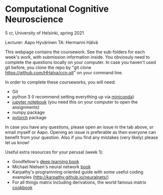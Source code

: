 # Computational Cognitive Neuroscience 
5 cr, University of Helsinki, spring 2021

Lecturer: Aapo Hyvärinen TA: Hermanni Hälvä

This webpage contains the coursework. See the sub-folders for each week's work, with submission information inside.
You obviosuly need to complete the questions locally on your computer. In case you haven't used git before, you clone the repo
by "git clone https://github.com/HHalva/ccn.git" on your command line. 

In order to complete these courseworks, you will need:
  - Git
  - python 3 (I recommend setting everything up via [miniconda](https://docs.conda.io/en/latest/miniconda.html))
  - [jupyter notebook](https://jupyter.org/) (you need this on your computer to open the assignments)
  - numpy package
  - [pytorch](https://pytorch.org/) package
  
In case you have any questions, please open an issue in the tab above, or email myself or Aapo. Opening an issue is preferable as then everyone can benefit from your question. Also if you find any mistakes (very likely) please let us know!

Useful extra resources for your perusal (week 1):
  - Goodfellow's [deep learning book](https://www.deeplearningbook.org/)
  - Michael Nielsen's neural network [book](http://neuralnetworksanddeeplearning.com/)
  - Karpathy's programming oriented guide with some useful coding examples (http://karpathy.github.io/neuralnets/)
  - For all things matrix including derivations, the world famous matrix [cookbook](https://www.math.uwaterloo.ca/~hwolkowi/matrixcookbook.pdf)
  
  
